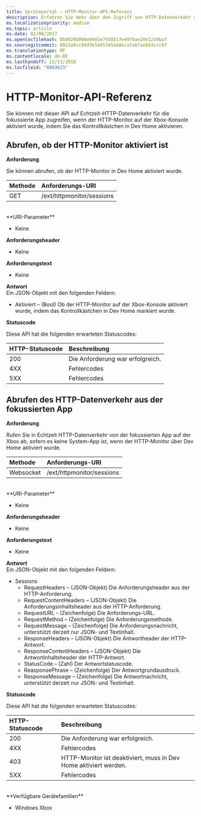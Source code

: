 ```yaml
---
title: Geräteportal – HTTP-Monitor-API-Referenz
description: Erfahren Sie mehr über den Zugriff von HTTP-Datenverkehr aus der fokussierten App auf einer Xbox.
ms.localizationpriority: medium
ms.topic: article
ms.date: 02/08/2017
ms.openlocfilehash: 8b8828b060e0401e7938517e497bae20e1234baf
ms.sourcegitcommit: 8921a9cc0dd3e5665345ae8eca7ab7aeb83ccc6f
ms.translationtype: MT
ms.contentlocale: de-DE
ms.lasthandoff: 12/11/2018
ms.locfileid: "8883623"
---
```

# <a name="http-monitor-api-reference"></a>HTTP-Monitor-API-Referenz   
Sie können mit dieser API auf Echtzeit-HTTP-Datenverkehr für die fokussierte App zugreifen, wenn der HTTP-Monitor auf der Xbox-Konsole aktiviert wurde, indem Sie das Kontrollkästchen in Dev Home aktivieren.

## <a name="get-if-the-http-monitor-is-enabled"></a>Abrufen, ob der HTTP-Monitor aktiviert ist

**Anforderung**

Sie können abrufen, ob der HTTP-Monitor in Dev Home aktiviert wurde.

Methode      | Anforderungs-URI
:------     | :-----
GET | /ext/httpmonitor/sessions
<br />
**URI-Parameter**

- Keine

**Anforderungsheader**

- Keine

**Anforderungstext**

- Keine

**Antwort**   
Ein JSON-Objekt mit den folgenden Feldern:

* Aktiviert – (Bool) Ob der HTTP-Monitor auf der Xbox-Konsole aktiviert wurde, indem das Kontrollkästchen in Dev Home markiert wurde.

**Statuscode**

Diese API hat die folgenden erwarteten Statuscodes:

HTTP-Statuscode      | Beschreibung
:------     | :-----
200 | Die Anforderung war erfolgreich.
4XX | Fehlercodes
5XX | Fehlercodes

## <a name="get-http-traffic-from-the-focused-app"></a>Abrufen des HTTP-Datenverkehr aus der fokussierten App
**Anforderung**

Rufen Sie in Echtzeit HTTP-Datenverkehr von der fokussierten App auf der Xbox ab, sofern es keine System-App ist, wenn der HTTP-Monitor über Dev Home aktiviert wurde.

Methode      | Anforderungs-URI
:------     | :-----
Websocket | /ext/httpmonitor/sessions
<br />
**URI-Parameter**

- Keine

**Anforderungsheader**

- Keine

**Anforderungstext**

- Keine

**Antwort**   
Ein JSON-Objekt mit den folgenden Feldern:

* Sessions
    * RequestHeaders – (JSON-Objekt) Die Anforderungsheader aus der HTTP-Anforderung.
    * RequestContentHeaders – (JSON-Objekt) Die Anforderungsinhaltsheader aus der HTTP-Anforderung.
    * RequestURL - (Zeichenfolge) Die Anforderungs-URL.
    * RequestMethod – (Zeichenfolge) Die Anforderungsmethode.
    * RequestMessage – (Zeichenfolge) Die Anforderungsnachricht, unterstützt derzeit nur JSON- und Textinhalt.
    * ResponseHeaders – (JSON-Objekt) Die Antwortheader der HTTP-Antwort.
    * ResponseContentHeaders – (JSON-Objekt) Die Antwortinhaltsheader der HTTP-Antwort.
    * StatusCode – (Zahl) Der Antwortstatuscode.
    * ReasponsePhrase – (Zeichenfolge) Der Antwortgrundausdruck.
    * ResponseMessage – (Zeichenfolge) Die Antwortnachricht, unterstützt derzeit nur JSON- und Textinhalt.

**Statuscode**

Diese API hat die folgenden erwarteten Statuscodes:

HTTP-Statuscode      | Beschreibung
:------     | :-----
200 | Die Anforderung war erfolgreich.
4XX | Fehlercodes
403 | HTTP-Monitor ist deaktiviert, muss in Dev Home aktiviert werden.
5XX | Fehlercodes

<br />
**Verfügbare Gerätefamilien**

* Windows Xbox